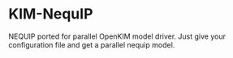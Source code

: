 # KIM-NequIP

NEQUIP ported for parallel OpenKIM model driver.
Just give your configuration file and get a parallel nequip model.
